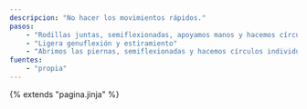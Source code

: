 ```yaml
---
descripcion: "No hacer los movimientos rápidos."
pasos:
    - "Rodillas juntas, semiflexionadas, apoyamos manos y hacemos círculos hacia afuera y hacia dentro."
    - "Ligera genuflexión y estiramiento"
    - "Abrimos las piernas, semiflexionadas y hacemos círculos individuales en los dos sentidos"
fuentes:
    - "propia"
---
```

{% extends "pagina.jinja" %}